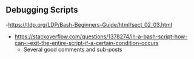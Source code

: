 ## Debugging Scripts
-https://tldp.org/LDP/Bash-Beginners-Guide/html/sect_02_03.html
- https://stackoverflow.com/questions/1378274/in-a-bash-script-how-can-i-exit-the-entire-script-if-a-certain-condition-occurs
  - Several good comments and sub-posts

